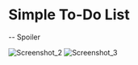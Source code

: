 # Simple To-Do List

-- Spoiler

![Screenshot_2](https://github.com/Trmxv9/tasksSave/assets/144570510/c4112fad-d06d-4c40-90cb-0e37c040bff2)
![Screenshot_3](https://github.com/Trmxv9/tasksSave/assets/144570510/39a3c84f-efd0-42a7-bf86-922f6faf9473)
